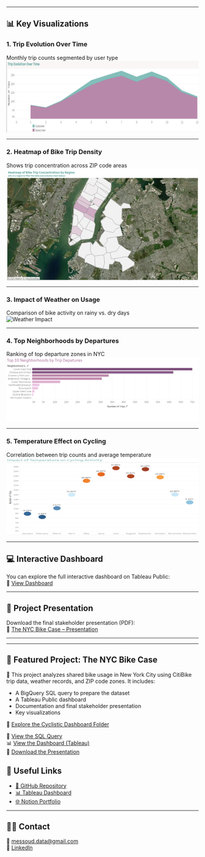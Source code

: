 
---

## 📊 Key Visualizations

### 1. Trip Evolution Over Time
Monthly trip counts segmented by user type  
![Trip Evolution](visualisations/trip_evolution.png)

---

### 2. Heatmap of Bike Trip Density
Shows trip concentration across ZIP code areas  
![Heatmap](visualisations/heatmap_concentration.png)

---

### 3. Impact of Weather on Usage
Comparison of bike activity on rainy vs. dry days  
![Weather Impact](visualisations/weather_impact.png)

---

### 4. Top Neighborhoods by Departures
Ranking of top departure zones in NYC  
![Top Neighborhoods](visualisations/top_neighborhoods.png)

---

### 5. Temperature Effect on Cycling
Correlation between trip counts and average temperature  
![Temperature Effect](visualisations/temperature_effect.png)

---

## 💻 Interactive Dashboard

You can explore the full interactive dashboard on Tableau Public:  
🔗 [View Dashboard](https://public.tableau.com/...)

---

## 📎 Project Presentation

Download the final stakeholder presentation (PDF):  
📄 [The NYC Bike Case – Presentation](presentation/The%20NYC%20Bike%20Case.pdf)

---
---

## 🚴 Featured Project: The NYC Bike Case

📁 This project analyzes shared bike usage in New York City using CitiBike trip data, weather records, and ZIP code zones. It includes:

- A BigQuery SQL query to prepare the dataset
- A Tableau Public dashboard
- Documentation and final stakeholder presentation
- Key visualizations

🔗 [Explore the Cyclistic Dashboard Folder](./Cyclistic-Dashboard)

📄 [View the SQL Query](./Cyclistic-Dashboard/sql/analyse_cyclistic.sql)  
📊 [View the Dashboard (Tableau)](https://public.tableau.com/...)  
📁 [Download the Presentation](./Cyclistic-Dashboard/presentation/The%20NYC%20Bike%20Case.pdf)


## 🔗 Useful Links

- [📁 GitHub Repository](https://github.com/Khalifa160/Portfolio)
- [📊 Tableau Dashboard](https://public.tableau.com/...)
- [🌐 Notion Portfolio](https://www.notion.so/...)

---

## 🧑‍💼 Contact

📧 messoud.data@gmail.com  
🔗 [LinkedIn](https://www.linkedin.com/in/ton-lien)
